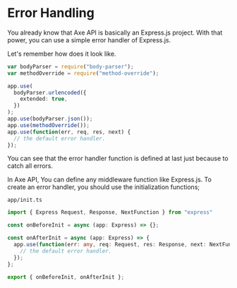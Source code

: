# Error Handling

You already know that Axe API is basically an Express.js project. With that power, you can use a simple error handler of Express.js.

Let's remember how does it look like.

```ts
var bodyParser = require("body-parser");
var methodOverride = require("method-override");

app.use(
  bodyParser.urlencoded({
    extended: true,
  })
);
app.use(bodyParser.json());
app.use(methodOverride());
app.use(function(err, req, res, next) {
  // the default error handler.
});
```

You can see that the error handler function is defined at last just because to catch all errors.

In Axe API, You can define any middleware function like Express.js. To create an error handler, you should use the initialization functions;

`app/init.ts`

```ts
import { Express Request, Response, NextFunction } from "express"

const onBeforeInit = async (app: Express) => {};

const onAfterInit = async (app: Express) => {
  app.use(function(err: any, req: Request, res: Response, next: NextFunction) {
    // the default error handler.
  });
};

export { onBeforeInit, onAfterInit };
```

